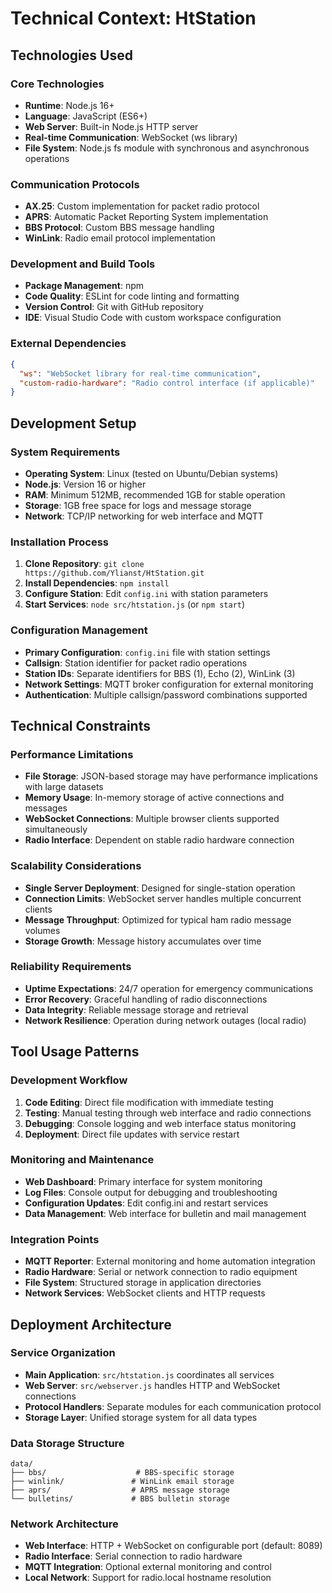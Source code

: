 # Technical Context: HtStation

## Technologies Used

### Core Technologies
- **Runtime**: Node.js 16+
- **Language**: JavaScript (ES6+)
- **Web Server**: Built-in Node.js HTTP server
- **Real-time Communication**: WebSocket (ws library)
- **File System**: Node.js fs module with synchronous and asynchronous operations

### Communication Protocols
- **AX.25**: Custom implementation for packet radio protocol
- **APRS**: Automatic Packet Reporting System implementation
- **BBS Protocol**: Custom BBS message handling
- **WinLink**: Radio email protocol implementation

### Development and Build Tools
- **Package Management**: npm
- **Code Quality**: ESLint for code linting and formatting
- **Version Control**: Git with GitHub repository
- **IDE**: Visual Studio Code with custom workspace configuration

### External Dependencies
```json
{
  "ws": "WebSocket library for real-time communication",
  "custom-radio-hardware": "Radio control interface (if applicable)"
}
```

## Development Setup

### System Requirements
- **Operating System**: Linux (tested on Ubuntu/Debian systems)
- **Node.js**: Version 16 or higher
- **RAM**: Minimum 512MB, recommended 1GB for stable operation
- **Storage**: 1GB free space for logs and message storage
- **Network**: TCP/IP networking for web interface and MQTT

### Installation Process
1. **Clone Repository**: `git clone https://github.com/Ylianst/HtStation.git`
2. **Install Dependencies**: `npm install`
3. **Configure Station**: Edit `config.ini` with station parameters
4. **Start Services**: `node src/htstation.js` (or `npm start`)

### Configuration Management
- **Primary Configuration**: `config.ini` file with station settings
- **Callsign**: Station identifier for packet radio operations
- **Station IDs**: Separate identifiers for BBS (1), Echo (2), WinLink (3)
- **Network Settings**: MQTT broker configuration for external monitoring
- **Authentication**: Multiple callsign/password combinations supported

## Technical Constraints

### Performance Limitations
- **File Storage**: JSON-based storage may have performance implications with large datasets
- **Memory Usage**: In-memory storage of active connections and messages
- **WebSocket Connections**: Multiple browser clients supported simultaneously
- **Radio Interface**: Dependent on stable radio hardware connection

### Scalability Considerations
- **Single Server Deployment**: Designed for single-station operation
- **Connection Limits**: WebSocket server handles multiple concurrent clients
- **Message Throughput**: Optimized for typical ham radio message volumes
- **Storage Growth**: Message history accumulates over time

### Reliability Requirements
- **Uptime Expectations**: 24/7 operation for emergency communications
- **Error Recovery**: Graceful handling of radio disconnections
- **Data Integrity**: Reliable message storage and retrieval
- **Network Resilience**: Operation during network outages (local radio)

## Tool Usage Patterns

### Development Workflow
1. **Code Editing**: Direct file modification with immediate testing
2. **Testing**: Manual testing through web interface and radio connections
3. **Debugging**: Console logging and web interface status monitoring
4. **Deployment**: Direct file updates with service restart

### Monitoring and Maintenance
- **Web Dashboard**: Primary interface for system monitoring
- **Log Files**: Console output for debugging and troubleshooting
- **Configuration Updates**: Edit config.ini and restart services
- **Data Management**: Web interface for bulletin and mail management

### Integration Points
- **MQTT Reporter**: External monitoring and home automation integration
- **Radio Hardware**: Serial or network connection to radio equipment
- **File System**: Structured storage in application directories
- **Network Services**: WebSocket clients and HTTP requests

## Deployment Architecture

### Service Organization
- **Main Application**: `src/htstation.js` coordinates all services
- **Web Server**: `src/webserver.js` handles HTTP and WebSocket connections
- **Protocol Handlers**: Separate modules for each communication protocol
- **Storage Layer**: Unified storage system for all data types

### Data Storage Structure
```
data/
├── bbs/                    # BBS-specific storage
├── winlink/               # WinLink email storage
├── aprs/                  # APRS message storage
└── bulletins/             # BBS bulletin storage
```

### Network Architecture
- **Web Interface**: HTTP + WebSocket on configurable port (default: 8089)
- **Radio Interface**: Serial connection to radio hardware
- **MQTT Integration**: Optional external monitoring and control
- **Local Network**: Support for radio.local hostname resolution
